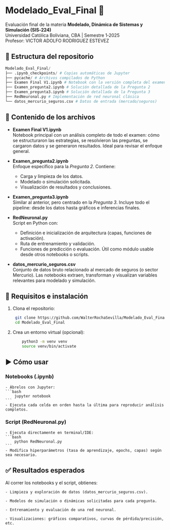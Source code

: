 # Modelado_Eval_Final 🧮

Evaluación final de la materia **Modelado, Dinámica de Sistemas y Simulación (SIS‑224)**  
Universidad Católica Boliviana, CBA | Semestre 1‑2025  
Profesor: VICTOR ADOLFO RODRIGUEZ ESTEVEZ


## 📁 Estructura del repositorio
```python
Modelado_Eval_Final/
├── .ipynb_checkpoints/ # Copias automáticas de Jupyter
├── pycache/ # Archivos compilados de Python
├── Examen Final V1.ipynb # Notebook con la versión completa del examen
├── Examen_pregunta2.ipynb # Solución detallada de la Pregunta 2
├── Examen_pregunta3.ipynb # Solución detallada de la Pregunta 3
├── RedNeuronal.py # Implementación de red neuronal clásica
└── datos_mercurio_seguros.csv # Datos de entrada (mercado/seguros)
```

## 📘 Contenido de los archivos

- **Examen Final V1.ipynb**  
  Notebook principal con un análisis completo de todo el examen: cómo se estructuraron las estrategias, se resolvieron las preguntas, se cargaron datos y se generaron resultados. Ideal para revisar el enfoque general.

- **Examen_pregunta2.ipynb**  
  Enfoque específico para la *Pregunta 2*. Contiene:
  - Carga y limpieza de los datos.
  - Modelado o simulación solicitada.
  - Visualización de resultados y conclusiones.

- **Examen_pregunta3.ipynb**  
  Similar al anterior, pero centrado en la *Pregunta 3*. Incluye todo el pipeline: desde los datos hasta gráficos e inferencias finales.

- **RedNeuronal.py**  
  Script en Python con:
  - Definición e inicialización de arquitectura (capas, funciones de activación).
  - Ruta de entrenamiento y validación.
  - Funciones de predicción o evaluación.
  Útil como módulo usable desde otros notebooks o scripts.

- **datos_mercurio_seguros.csv**  
  Conjunto de datos bruto relacionado al mercado de seguros (o sector Mercurio). Las notebooks extraen, transforman y visualizan variables relevantes para modelado y simulación.

## 🧰 Requisitos e instalación

1. Clona el repositorio:
   ```bash
    git clone https://github.com/WalterRochaSevilla/Modelado_Eval_Final.git
    cd Modelado_Eval_Final
    ```
2. Crea un entorno virtual (opcional):
    ```bash
        python3 -m venv venv
        source venv/bin/activate
    ```
## ▶️ Cómo usar
### Notebooks (.ipynb)
    - Ábrelos con Jupyter:
    ```bash
        jupyter notebook
    ```
    - Ejecuta cada celda en orden hasta la última para reproducir análisis completos.
### Script (RedNeuronal.py)
    - Ejecuta directamente en terminal/IDE:
    ```bash
        python RedNeuronal.py
    ```
    - Modifica hiperparámetros (tasa de aprendizaje, epochs, capas) según sea necesario.

## ✅ Resultados esperados

Al correr los notebooks y el script, obtienes:

    - Limpieza y exploración de datos (datos_mercurio_seguros.csv).

    - Modelos de simulación o dinámicas solicitadas para cada pregunta.

    - Entrenamiento y evaluación de una red neuronal.

    - Visualizaciones: gráficos comparativos, curvas de pérdida/precisión, etc.
